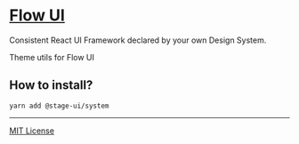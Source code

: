# [Flow UI](http://stageui.abr.tech)
Consistent React UI Framework declared by your own Design System. 

Theme utils for Flow UI

## How to install?

```
yarn add @stage-ui/system
```

***
[MIT License](https://github.com/abr-tech/StageUI/blob/master/LICENSE)